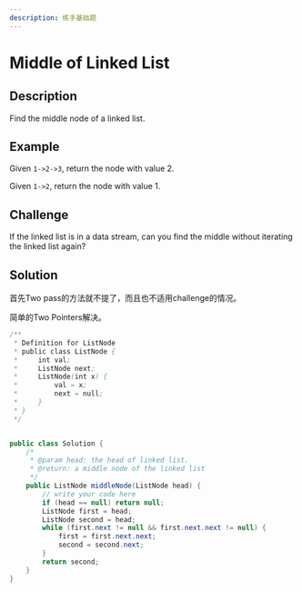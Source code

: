 ```yaml
---
description: 练手基础题
---
```


# Middle of Linked List

## Description

Find the middle node of a linked list.

## Example

Given `1->2->3`, return the node with value 2.

Given `1->2`, return the node with value 1.

## Challenge

If the linked list is in a data stream, can you find the middle without iterating the linked list again?

## Solution

首先Two pass的方法就不提了，而且也不适用challenge的情况。

简单的Two Pointers解决。

```java
/**
 * Definition for ListNode
 * public class ListNode {
 *     int val;
 *     ListNode next;
 *     ListNode(int x) {
 *         val = x;
 *         next = null;
 *     }
 * }
 */


public class Solution {
    /*
     * @param head: the head of linked list.
     * @return: a middle node of the linked list
     */
    public ListNode middleNode(ListNode head) {
        // write your code here
        if (head == null) return null;
        ListNode first = head;
        ListNode second = head;
        while (first.next != null && first.next.next != null) {
            first = first.next.next;
            second = second.next;
        }
        return second;
    }
}
```



